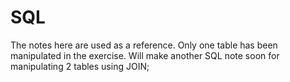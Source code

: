 # SQL

The notes here are used as a reference.
Only one table has been manipulated in the exercise.
Will make another SQL note soon for manipulating 2 tables using JOIN;
